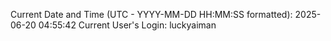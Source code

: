 Current Date and Time (UTC - YYYY-MM-DD HH:MM:SS formatted): 2025-06-20 04:55:42
Current User's Login: luckyaiman
